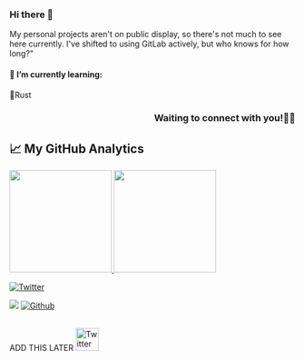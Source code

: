 ### Hi there 👋

My personal projects aren't on public display, so there's not much to see here currently. I've shifted to using GitLab actively, but who knows for how long?"


#### 🌱 I’m currently learning:

🔸Rust



<h3 align="right">
Waiting to connect with you!🙇‍♂️
</h3>

## &#x1f4c8; My GitHub Analytics
<!--
[![Top Langs](https://github-readme-stats.vercel.app/api/top-langs/?username=99&show_icons=true&hide=html,css&theme=radical)](https://github.com/anuraghazra/github-readme-stats)
[![Ronnie's GitHub stats](https://github-readme-stats.vercel.app/api?username=99&show_icons=true&theme=merko&align='right')](https://github.com/anuraghazra/github-readme-stats)
-->

<p align="">
<a href="https://github.com/99">
<img height="180em" src="https://github-readme-stats-eight-theta.vercel.app/api?username=99&show_icons=true&theme=radical&include_all_commits=true&count_private=true"/>
<img height="180em" src="https://github-readme-stats-eight-theta.vercel.app/api/top-langs/?username=99&layout=compact&langs_count=8&theme=merko"/>
</a>
</p>






<!--
**99/99** is a ✨ _special_ ✨ repository because its `README.md` (this file) appears on your GitHub profile.

![Views](https://komarev.com/ghpvc/?username=99) 
Here are some ideas to get you started:

- 🔭 I’m currently working on ...

- 🌱 I’m currently learning ...
- 👯 I’m looking to collaborate on ...
- 🤔 I’m looking for help with ...
- 💬 Ask me about ...
- 📫 How to reach me: ...
- 😄 Pronouns: ...
- ⚡ Fun fact: ...



<!--
**99/99** is a ✨ _special_ ✨ repository because its `README.md` (this file) appears on your GitHub profile.

Here are some ideas to get you started:

- 🔭 I’m currently working on ...
- 🌱 I’m currently learning ...
- 👯 I’m looking to collaborate on ...
- 🤔 I’m looking for help with ...
- 💬 Ask me about ...
- 📫 How to reach me: ...
- 😄 Pronouns: ...
- ⚡ Fun fact: ...
-->

<div align="left" >
  <a href="https://twitter.com/sheopedia" >
    <img
      src="https://img.shields.io/twitter/follow/sheopedia?label=Twitter&logo=twitter&style=flat-square&color=1da1f2&logoColor=ffffff"
      alt="Twitter"
    />
    
  </a>


![](https://visitor-badge.laobi.icu/badge?page_id=99.99) 
[![Github](https://img.shields.io/github/followers/99?label=Follow&style=social)](https://github.com/99)
 


<br />
ADD THIS LATER
<a href="https://twitter.com/sheopedia"><img src="https://cdn.worldvectorlogo.com/logos/twitter-6.svg" title="Twitter" alt="Twitter Account" width="40"/></a> 
